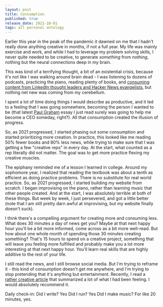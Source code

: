 ```yaml
---
layout: post
title: Consumption
published: true
release_date: 2021-10-01
tags: all personal ontology
---
```


Earlier this year in the peak of the pandemic it dawned on me that I hadn't really done anything creative in months, if not a full year. My life was mainly exercise and work, and while I had to leverage my problem solving skills, I never quite needed to be creative, to generate *something* from *nothing*, nothing but the neural connections deep in my brain.  <!--excerpt--> 

This was kind of a terrifying thought, a bit of an existential crisis, because it's not like I was walking around brain dead - I was listening to dozens of podcasts, practicing the piano, reading plenty of books, and [consuming content from LinkedIn thought leaders and Hacker News evangelists](https://durmonski.com/life-advice/following-people-online-is-dangerous/), but nothing net new was coming from my cerebellum. 

I spent a lot of time doing things I would describe as productive, and it led to a feeling that I was going somewhere, becoming the person I wanted to be (that latest [Paul Graham](http://paulgraham.com/hwh.html) essay I just read surely was going to help me become a CEO someday, right?). All that consumption created the illusion of progress.

So, as 2021 progressed, I started phasing out some consumption and started prioritizing more creation. In practice, this looked like me reading 50% fewer books and 80% less news, while trying to make sure that I was getting a few "creative reps" in every day. At the start, what counted as a rep literally did not matter. The goal was to get more practice flexing my creative muscles.

The epiphany reminded me of a lesson I learned in college. Around my sophomore year, I realized that reading the textbook was about a tenth as efficient as doing practice problems. There is no substitute for real world practice.  So, as 2021 progressed, I started building my website from scratch. I began improvising on the piano, rather than learning music that other people created. And at the start, I was absolutely terrible at both of these things. But week by week, I just persevered, and got a little better (note that I am still pretty darn awful at improvising, but my website finally doesn't suck).

I think there's a compelling argument for creating more and consuming less. What does 30 minutes a day of news get you? Maybe at that next happy hour you'll be a bit more informed, come across as a bit more well-read. But how about one whole month of spending those 30 minutes creating something? That's 15 hours to spend on a creative project, something that will leave you feeling more fulfilled and probably make you a lot more interesting at that next happy hour. You'll learn real skills that are highly additive to the rest of your life. 

I still read the news, and I still browse social media. But I'm trying to reframe it - this kind of consumption doesn't get me anywhere, and I'm trying to stop pretending that it's anything but entertainment. Recently, I read a [rather creative article](https://blog.tjcx.me/p/consume-less-create-more) that summarized a lot of what I had been feeling. I would absolutely recommend it.

Daily check-in:
Did I write? Yes
Did I run? Yes
Did I make music? For like 20 minutes, yes. 